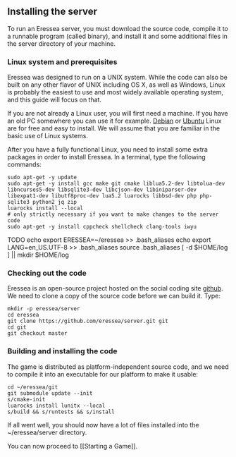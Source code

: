 ## Installing the server

To run an Eressea server, you must download the source code, compile it to a runnable program (called binary), and install it and some additional files in the server directory of your machine.

### Linux system and prerequisites

Eressea was designed to run on a UNIX system. While the code can also be built on any other flavor of UNIX including OS X, as well as Windows, Linux is probably the easiest to use and most widely available operating system, and this guide will focus on that.

If you are not already a Linux user, you will first need a machine. If you have an old PC somewhere you can use it for example. [Debian](https://www.debian.org/download) or [Ubuntu](https://ubuntu.com/download/desktop) Linux are for free and easy to install. We will assume that you are familiar in the basic use of Linux systems.

After you have a fully functional Linux, you need to install some extra packages in order to install Eressea. In a terminal, type the following commands:

```shell
sudo apt-get -y update
sudo apt-get -y install gcc make git cmake liblua5.2-dev libtolua-dev libncurses5-dev libsqlite3-dev libcjson-dev libiniparser-dev libexpat1-dev libutf8proc-dev lua5.2 luarocks libbsd-dev php php-sqlite3 python2 jq zip
luarocks install --local
# only strictly necessary if you want to make changes to the server code
sudo apt-get -y install cppcheck shellcheck clang-tools iwyu
```

TODO
    echo export ERESSEA=~/eressea >> .bash_aliases
    echo export LANG=en_US.UTF-8 >> .bash_aliases
    source .bash_aliases
    [ -d $HOME/log ] || mkdir $HOME/log

### Checking out the code

Eressea is an open-source project hosted on the social coding site [github](https://github.com). We need to clone a copy of the source code before we can build it. Type:

```shell
mkdir -p eressea/server
cd eressea
git clone https://github.com/eressea/server.git git
cd git
git checkout master
```

### Building and installing the code

The game is distributed as platform-independent source code, and we need to compile it into an executable for our platform to make it usable:

~~~shell
cd ~/eressea/git
git submodule update --init
s/cmake-init
luarocks install lunitx --local
s/build && s/runtests && s/install
~~~

If all went well, you should now have a lot of files installed into the ~/eressea/server directory.

You can now proceed to [[Starting a Game]].